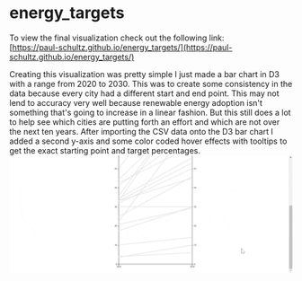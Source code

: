 # energy_targets

To view the final visualization check out the following link:    
[https://paul-schultz.github.io/energy_targets/](https://paul-schultz.github.io/energy_targets/)

Creating this visualization was pretty simple I just made a bar chart in D3 with a range from 2020 to 2030. This was to create some consistency in the data because every city had a different start and end point. This may not lend to accuracy very well because renewable energy adoption isn't something that's going to increase  in a linear fashion. But this still does a lot to help see which cities are putting forth an effort and which are not over the next ten years. After importing the CSV data onto the D3 bar chart I added a second y-axis and some color coded hover effects with tooltips to get the exact starting point and target percentages. 
![Visualization](./readme_files/demo.gif)